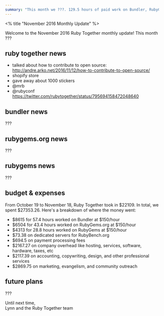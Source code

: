 ```yaml
---
summary: "This month we ???. 129.5 hours of paid work on Bundler, RubyGems, and RubyGems.org."
---
```


<% title "November 2016 Monthly Update" %>

Welcome to the November 2016 Ruby Together monthly update! This month ???

## ruby together news

- talked about how to contribute to open source: http://andre.arko.net/2016/11/12/how-to-contribute-to-open-source/
- shopify store
- gave away about 1000 stickers
- @mrb
- @rubyconf https://twitter.com/rubytogether/status/795694158472048640

## bundler news

???

## rubygems.org news

???

## rubygems news

???

## budget & expenses

From October 19 to November 18, Ruby Together took in $22109. In total, we spent $27353.26. Here's a breakdown of where the money went:

* $8615 for 57.4 hours worked on Bundler at $150/hour
* $6504 for 43.4 hours worked on RubyGems.org at $150/hour
* $4313 for 28.8 hours worked on RubyGems at $150/hour
* $73.38 on dedicated servers for RubyBench.org
* $694.5 on payment processing fees
* $2167.27 on company overhead like hosting, services, software, hardware, taxes, etc
* $2117.39 on accounting, copywriting, design, and other professional services
* $2869.75 on marketing, evangelism, and community outreach

## future plans

???

Until next time,<br>
Lynn and the Ruby Together team
